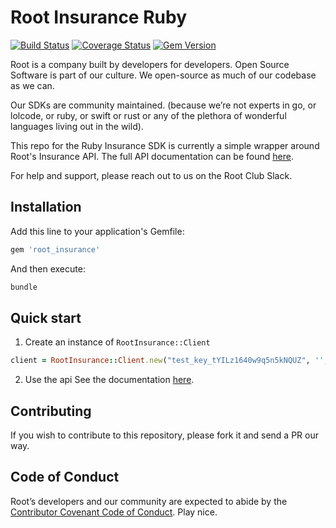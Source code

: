 # Root Insurance Ruby

[![Build Status](https://travis-ci.org/root-community/root-insurance-ruby.svg?branch=master)](https://travis-ci.org/root-community/root-insurance-ruby)
[![Coverage Status](https://coveralls.io/repos/github/root-community/root-insurance-ruby/badge.svg?branch=master)](https://coveralls.io/github/root-community/root-insurance-ruby?branch=master)
[![Gem Version](https://badge.fury.io/rb/root_insurance.svg)](https://badge.fury.io/rb/root_insurance)

Root is a company built by developers for developers. Open Source Software is part of our culture. We open-source as much of our codebase as we can.

Our SDKs are community maintained. (because we’re not experts in go, or lolcode, or ruby, or swift or rust or any of the plethora of wonderful languages living out in the wild).

This repo for the Ruby Insurance SDK  is currently a simple wrapper around Root's Insurance API. The full API documentation can be found [here](https://app.root.co.za/docs/insurance/api).

For help and support, please reach out to us on the Root Club Slack.

## Installation

Add this line to your application's Gemfile:

```ruby
gem 'root_insurance'
```

And then execute:

```bash
bundle
```

## Quick start
1. Create an instance of `RootInsurance::Client`
```ruby
client = RootInsurance::Client.new("test_key_tYILz1640w9q5n5kNQUZ", '', :sandbox)
```

2. Use the api
See the documentation [here](https://www.rubydoc.info/gems/root_insurance/).

## Contributing
If you wish to contribute to this repository, please fork it and send a PR our way.

## Code of Conduct
Root’s developers and our community are expected to abide by the [Contributor Covenant Code of Conduct](https://github.com/root-community/root-insurance-ruby/tree/master/CODE_OF_CONDUCT.md).
Play nice.
